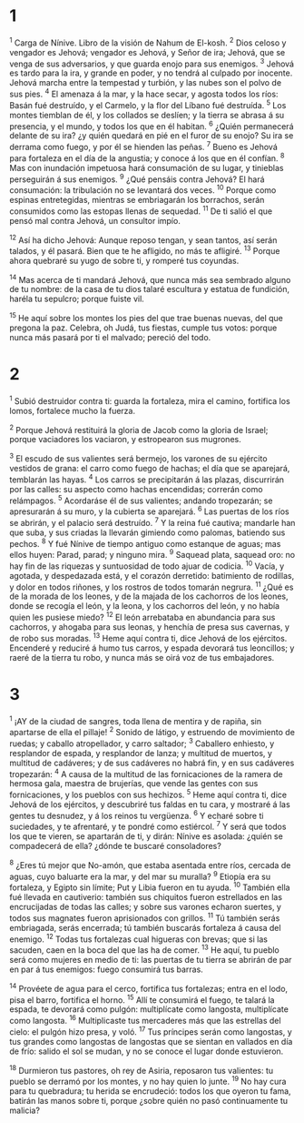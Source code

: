 # 1 
<sup>1</sup> Carga de Nínive. Libro de la visión de Nahum de El-kosh. <sup>2</sup> Dios celoso y vengador es Jehová; vengador es Jehová, y Señor de ira; Jehová, que se venga de sus adversarios, y que guarda enojo para sus enemigos. <sup>3</sup> Jehová es tardo para la ira, y grande en poder, y no tendrá al culpado por inocente. Jehová marcha entre la tempestad y turbión, y las nubes son el polvo de sus pies. <sup>4</sup> El amenaza á la mar, y la hace secar, y agosta todos los ríos: Basán fué destruído, y el Carmelo, y la flor del Líbano fué destruída. <sup>5</sup> Los montes tiemblan de él, y los collados se deslíen; y la tierra se abrasa á su presencia, y el mundo, y todos los que en él habitan. <sup>6</sup> ¿Quién permanecerá delante de su ira? ¿y quién quedará en pié en el furor de su enojo? Su ira se derrama como fuego, y por él se hienden las peñas. <sup>7</sup> Bueno es Jehová para fortaleza en el día de la angustia; y conoce á los que en él confían. <sup>8</sup> Mas con inundación impetuosa hará consumación de su lugar, y tinieblas perseguirán á sus enemigos. <sup>9</sup> ¿Qué pensáis contra Jehová? El hará consumación: la tribulación no se levantará dos veces. <sup>10</sup> Porque como espinas entretegidas, mientras se embriagarán los borrachos, serán consumidos como las estopas llenas de sequedad. <sup>11</sup> De ti salió el que pensó mal contra Jehová, un consultor impío. 

<sup>12</sup> Así ha dicho Jehová: Aunque reposo tengan, y sean tantos, así serán talados, y él pasará. Bien que te he afligido, no más te afligiré. <sup>13</sup> Porque ahora quebraré su yugo de sobre ti, y romperé tus coyundas. 

<sup>14</sup> Mas acerca de ti mandará Jehová, que nunca más sea sembrado alguno de tu nombre: de la casa de tu dios talaré escultura y estatua de fundición, haréla tu sepulcro; porque fuiste vil. 

<sup>15</sup> He aquí sobre los montes los pies del que trae buenas nuevas, del que pregona la paz. Celebra, oh Judá, tus fiestas, cumple tus votos: porque nunca más pasará por ti el malvado; pereció del todo. 

# 2 
<sup>1</sup> Subió destruidor contra ti: guarda la fortaleza, mira el camino, fortifica los lomos, fortalece mucho la fuerza. 

<sup>2</sup> Porque Jehová restituirá la gloria de Jacob como la gloria de Israel; porque vaciadores los vaciaron, y estropearon sus mugrones. 

<sup>3</sup> El escudo de sus valientes será bermejo, los varones de su ejército vestidos de grana: el carro como fuego de hachas; el día que se aparejará, temblarán las hayas. <sup>4</sup> Los carros se precipitarán á las plazas, discurrirán por las calles: su aspecto como hachas encendidas; correrán como relámpagos. <sup>5</sup> Acordaráse él de sus valientes; andando tropezarán; se apresurarán á su muro, y la cubierta se aparejará. <sup>6</sup> Las puertas de los ríos se abrirán, y el palacio será destruído. <sup>7</sup> Y la reina fué cautiva; mandarle han que suba, y sus criadas la llevarán gimiendo como palomas, batiendo sus pechos. <sup>8</sup> Y fué Nínive de tiempo antiguo como estanque de aguas; mas ellos huyen: Parad, parad; y ninguno mira. <sup>9</sup> Saquead plata, saquead oro: no hay fin de las riquezas y suntuosidad de todo ajuar de codicia. <sup>10</sup> Vacía, y agotada, y despedazada está, y el corazón derretido: batimiento de rodillas, y dolor en todos riñones, y los rostros de todos tomarán negrura. <sup>11</sup> ¿Qué es de la morada de los leones, y de la majada de los cachorros de los leones, donde se recogía el león, y la leona, y los cachorros del león, y no había quien les pusiese miedo? <sup>12</sup> El león arrebataba en abundancia para sus cachorros, y ahogaba para sus leonas, y henchía de presa sus cavernas, y de robo sus moradas. <sup>13</sup> Heme aquí contra ti, dice Jehová de los ejércitos. Encenderé y reduciré á humo tus carros, y espada devorará tus leoncillos; y raeré de la tierra tu robo, y nunca más se oirá voz de tus embajadores. 

# 3 
<sup>1</sup> ¡AY de la ciudad de sangres, toda llena de mentira y de rapiña, sin apartarse de ella el pillaje! <sup>2</sup> Sonido de látigo, y estruendo de movimiento de ruedas; y caballo atropellador, y carro saltador; <sup>3</sup> Caballero enhiesto, y resplandor de espada, y resplandor de lanza; y multitud de muertos, y multitud de cadáveres; y de sus cadáveres no habrá fin, y en sus cadáveres tropezarán: <sup>4</sup> A causa de la multitud de las fornicaciones de la ramera de hermosa gala, maestra de brujerías, que vende las gentes con sus fornicaciones, y los pueblos con sus hechizos. <sup>5</sup> Heme aquí contra ti, dice Jehová de los ejércitos, y descubriré tus faldas en tu cara, y mostraré á las gentes tu desnudez, y á los reinos tu vergüenza. <sup>6</sup> Y echaré sobre ti suciedades, y te afrentaré, y te pondré como estiércol. <sup>7</sup> Y será que todos los que te vieren, se apartarán de ti, y dirán: Nínive es asolada: ¿quién se compadecerá de ella? ¿dónde te buscaré consoladores? 

<sup>8</sup> ¿Eres tú mejor que No-amón, que estaba asentada entre ríos, cercada de aguas, cuyo baluarte era la mar, y del mar su muralla? <sup>9</sup> Etiopía era su fortaleza, y Egipto sin límite; Put y Libia fueron en tu ayuda. <sup>10</sup> También ella fué llevada en cautiverio: también sus chiquitos fueron estrellados en las encrucijadas de todas las calles; y sobre sus varones echaron suertes, y todos sus magnates fueron aprisionados con grillos. <sup>11</sup> Tú también serás embriagada, serás encerrada; tú también buscarás fortaleza á causa del enemigo. <sup>12</sup> Todas tus fortalezas cual higueras con brevas; que si las sacuden, caen en la boca del que las ha de comer. <sup>13</sup> He aquí, tu pueblo será como mujeres en medio de ti: las puertas de tu tierra se abrirán de par en par á tus enemigos: fuego consumirá tus barras. 

<sup>14</sup> Provéete de agua para el cerco, fortifica tus fortalezas; entra en el lodo, pisa el barro, fortifica el horno. <sup>15</sup> Allí te consumirá el fuego, te talará la espada, te devorará como pulgón: multiplícate como langosta, multiplícate como langosta. <sup>16</sup> Multiplicaste tus mercaderes más que las estrellas del cielo: el pulgón hizo presa, y voló. <sup>17</sup> Tus príncipes serán como langostas, y tus grandes como langostas de langostas que se sientan en vallados en día de frío: salido el sol se mudan, y no se conoce el lugar donde estuvieron. 

<sup>18</sup> Durmieron tus pastores, oh rey de Asiria, reposaron tus valientes: tu pueblo se derramó por los montes, y no hay quien lo junte. <sup>19</sup> No hay cura para tu quebradura; tu herida se encrudeció: todos los que oyeron tu fama, batirán las manos sobre ti, porque ¿sobre quién no pasó continuamente tu malicia? 